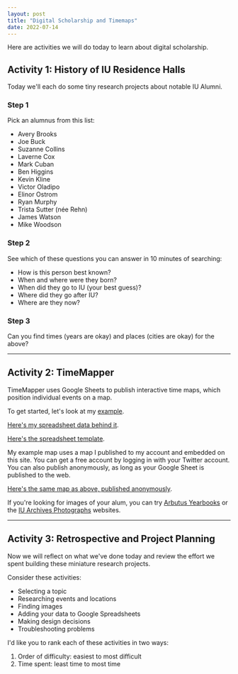 ```yaml
---
layout: post
title: "Digital Scholarship and Timemaps"
date: 2022-07-14
---
```

<div class="blurb">
	<p>Here are activities we will do today to learn about digital scholarship.</p>
  <h2>Activity 1: History of IU Residence Halls</h2>
  <p>Today we'll each do some tiny research projects about notable IU Alumni.</p>
  <h3>Step 1</h3>
  <p>Pick an alumnus from this list:</p>
  <ul>
    <li>Avery Brooks</li>
    <li>Joe Buck</li>
    <li>Suzanne Collins</li>
    <li>Laverne Cox</li>
    <li>Mark Cuban</li>
    <li>Ben Higgins</li>
    <li>Kevin Kline</li>
    <li>Victor Oladipo</li>
    <li>Elinor Ostrom</li>
    <li>Ryan Murphy</li>
    <li>Trista Sutter (née Rehn)</li>
    <li>James Watson</li>
    <li>Mike Woodson</li>
  </ul>
  <h3>Step 2</h3>
	<p>See which of these questions you can answer in 10 minutes of searching:</p>
  <ul>
    <li>How is this person best known?</li>
    <li>When and where were they born?</li>
    <li>When did they go to IU (your best guess)?</li>
    <li>Where did they go after IU?</li>
    <li>Where are they now?</li>
  </ul>
<h3>Step 3</h3>
<p>Can you find times (years are okay) and places (cities are okay) for the above?</p>
<hr/>
<h2>Activity 2: TimeMapper</h2>
<p>TimeMapper uses Google Sheets to publish interactive time maps, which position individual events on a map.</p>
	<p>To get started, let's look at my <a href="https://nhomenda.github.io/blog/2018/08/06/timemapper">example</a>.</p>
	<p><a href="https://docs.google.com/spreadsheets/d/1ngHCjZJAp_yNeeIEpE3Y4L6xAwDORDy9EQNeCj7JXWc/edit#gid=0">Here's my spreadsheet data behind it</a>.</p>
	<p><a href="https://docs.google.com/spreadsheets/d/1LlYBnfhvD3ZUXMGZ8e52UwYp-xn_NeWmaGBx7VBz5V8/edit#gid=0">Here's the spreadsheet template</a>.</p>
	<p>My example map uses a map I published to my account and embedded on this site. You can get a free account by logging in with your Twitter account. You can also publish anonymously, as long as your Google Sheet is published to the web.</p>
		<p><a href="http://timemapper.okfnlabs.org/anon/v4dxy1-herman-b-wells-history">Here's the same map as above, published anonymously</a>.</p>
	<p>If you're looking for images of your alum, you can try <a href="https://issuu.com/arbutusyearbook/docs">Arbutus Yearbooks</a> or the <a href="https://webapp1.dlib.indiana.edu/archivesphotos/index.jsp">IU Archives Photographs</a> websites.</p>
	<hr/>
<h2>Activity 3: Retrospective and Project Planning</h2>
<p>Now we will reflect on what we've done today and review the effort we spent building these miniature research projects.</p>
	<p>Consider these activities:</p>
	<ul>
		<li>Selecting a topic</li>
		<li>Researching events and locations</li>
		<li>Finding images</li>
		<li>Adding your data to Google Spreadsheets</li>
		<li>Making design decisions</li>
		<li>Troubleshooting problems</li>
	</ul>
	<p>I'd like you to rank each of these activities in two ways:</p>
	<ol>
		<li>Order of difficulty: easiest to most difficult</li>
		<li>Time spent: least time to most time</li>
	</ol>
</div><!-- /.blurb -->
